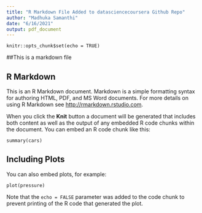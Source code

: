 ```yaml
---
title: "R Markdown File Added to datasciencecoursera Github Repo"
author: "Madhuka Samanthi"
date: "6/16/2021"
output: pdf_document
---
```


```{r setup, include=FALSE}
knitr::opts_chunk$set(echo = TRUE)
```

##This is a markdown file

## R Markdown

This is an R Markdown document. Markdown is a simple formatting syntax for authoring HTML, PDF, and MS Word documents. For more details on using R Markdown see <http://rmarkdown.rstudio.com>.

When you click the **Knit** button a document will be generated that includes both content as well as the output of any embedded R code chunks within the document. You can embed an R code chunk like this:

```{r cars}
summary(cars)
```

## Including Plots

You can also embed plots, for example:

```{r pressure, echo=FALSE}
plot(pressure)
```

Note that the `echo = FALSE` parameter was added to the code chunk to prevent printing of the R code that generated the plot.
